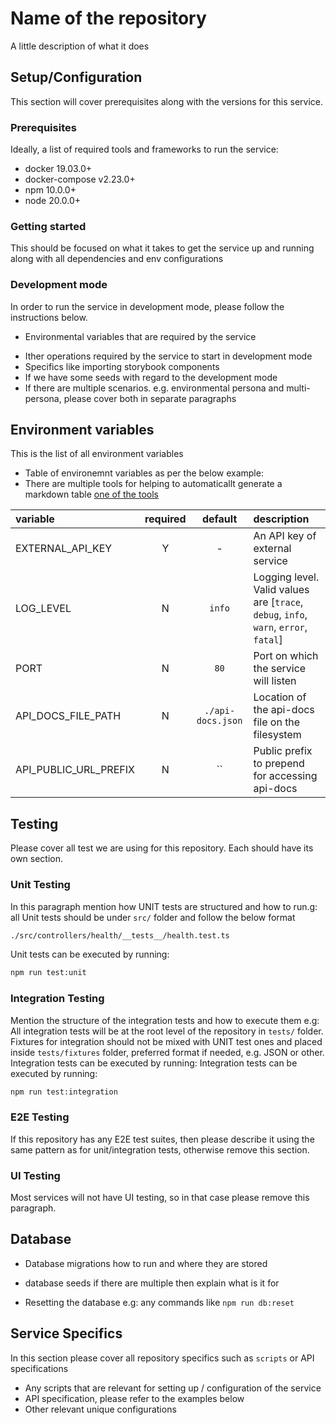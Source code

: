 # Name of the repository
A little description of what it does 


## Setup/Configuration
This section will cover prerequisites along with the versions for this service.
<!-- a little summary of the bellow and or any specifics/unique -->

### Prerequisites
Ideally, a list of required tools and frameworks to run the service:
- docker 19.03.0+
- docker-compose v2.23.0+
- npm 10.0.0+
- node 20.0.0+
<!-- please make sure that tools and framework versions are defined along with links to the installation -->

### Getting started
This should be focused on what it takes to get the service up and running along with all dependencies and env configurations
<!-- 
- First, ensure you're running the correct version of npm, then install dependencies using:
```sh
npm install
```

- Bringing up dependency services. Most of the times we would use docker e.g: 
```sh
docker compose up -d
```

- Database migrations if needed for the service e.g:
```sh
# run database migrations
npm run db:migrate
# followed by dabatase seeding
npm run db:seed
```

- Any other required operations for the service to function e.g: process flows
```sh
# installs process flows
npm run flows 

# builds ts and tsoa
npm run build
```

- In some cases we would need to run some scripts to be able to run service so please cover that as well e.g:`
```sh
# this script imports DIDs from local .env file
./scripts/import.sh
```
-->


### Development mode
In order to run the service in development mode, please follow the instructions below.
<!-- cover in detail what it takes to run this service locally including environment configuration -->
- Environmental variables that are required by the service
<!-- For example: create .env file and explain what variables are needed and where to retrieve the values, it can be a person or a tool
Make sure that .env file contains the below variables:
EXTERNAL_API_KEY=some-api-key
LOCAL_USER=username
-->
- Ither operations required by the service to start in development mode
- Specifics like importing storybook components
- If we have some seeds with regard to the development mode
- If there are multiple scenarios. e.g. environmental persona and multi-persona, please cover both in separate paragraphs

## Environment variables
This is the list of all environment variables
<!-- A short description of environment variables, if there are any unique cases please cover and mention where to retrieve the values -->
- Table of environemnt variables as per the below example:
- There are multiple tools for helping to automaticallt generate a markdown table [one of the tools](https://www.tablesgenerator.com/markdown_tables)


| variable              | required |      default      | description                                                                          |
| :-------------------- | :------: | :---------------: | :----------------------------------------------------------------------------------- |
| EXTERNAL_API_KEY      |    Y     |         -         |  An API key of external service                                                      |
| LOG_LEVEL             |    N     |      `info`       | Logging level. Valid values are [`trace`, `debug`, `info`, `warn`, `error`, `fatal`] |
| PORT                  |    N     |       `80`        | Port on which the service will listen                                                |
| API_DOCS_FILE_PATH    |    N     | `./api-docs.json` | Location of the api-docs file on the filesystem                                      |
| API_PUBLIC_URL_PREFIX |    N     |        ``         | Public prefix to prepend for accessing api-docs                                      |

## Testing
Please cover all test we are using for this repository. Each should have its own section.
<!-- tooling that we use and types of test we do e.g: cypress, e2e, mocha, jest and etc -->
<!-- usage in CI/CD e.g. github checks -->
<!-- fixtures and where they are stored and in what format e.g. JSON, .ts, .js, etc -->
<!-- helpers and mock services, how they structured -->

<!-- if service does not use any of the below tests, please remove this paragraph -->

### Unit Testing
In this paragraph mention how UNIT tests are structured and how to run.g: all Unit tests should be under `src/` folder and follow the below format
```sh
./src/controllers/health/__tests__/health.test.ts
``` 
Unit tests can be executed by running:
```sh
npm run test:unit
```

### Integration Testing
Mention the structure of the integration tests and how to execute them e.g: All integration tests will be at the root level of the repository in `tests/` folder. Fixtures for integration should not be mixed with UNIT test ones and placed inside `tests/fixtures` folder, preferred format if needed, e.g. JSON or other. Integration tests can be executed by running:
Integration tests can be executed by running:
```sh
npm run test:integration
```

### E2E Testing
 If this repository has any E2E test suites, then please describe it using the same pattern as for unit/integration tests, otherwise remove this section.

### UI Testing
Most services will not have UI testing, so in that case please remove this paragraph.
<!-- please find an example of cypress UI testing below -->
<!-- Configuration e.g. Cypress:
#### configuration `/cypress.config.js`
```js
  e2e: {
    supportFile: false,
    specPattern: 'cypress/ui/*.spec.js',
    baseUrl: 'http://localhost:3000',
  },
  component: {
    devServer: {
      framework: 'react',
      bundler: 'webpack',
    },
  },
```
execution of UI test suites:
```sh
# running using cypress control panel
npx cypress open-ct

# running in the background
npx cypress run
```
-->

## Database
<!-- If there is no database, then please remove this section, otherwise please cover the below bullet points: -->
<!-- In most cases we would use knex/PSQL -->
- Database migrations how to run and where they are stored
<!-- Seeding is a fairly new practise so not every service will have it, but if it does mentioned where seeds are located and what they are for e.g. populating query table -->
- database seeds if there are multiple then explain what is it for
<!-- If we have methods for resetting the database, please cover them, it can also be a script -->
- Resetting the database e.g: any commands like `npm run db:reset`

## Service Specifics
In this section please cover all repository specifics such as `scripts` or API specifications

- Any scripts that are relevant for setting up / configuration of the service
- API specification, please refer to the examples below
- Other relevant unique configurations
<!-- 
### Scripts
If service uses scripts please cover in a detail here.
In order to form connection you would need to import DIDs that are saved in .env local file (should be mentioned in the previous paragraph). 
#### ./scripts/<name>.sh 

- A short description about each
- Provide some examples
- Does it take any arguments

### API specification
If service exposes some endpoints please cover them in a bit more detail here.
<!-- ### GET /members - The address parameter identifies the user running this process, and the alias representing a more friendly name version of this. The default value of the latter is null, and is optionally set.
```sh
[
  {
    "address": "5GrwvaEF5zXb26Fz9rcQpDWS57CtERHpNehXCPcNoHGKutQY",
    "alias": "ALICE"
  }
]
```

#### PUT /members/:address - The address parameter identifies the user running this process, and the alias representing a more friendly name version of this. The default value of the latter is null, and is optionally set.
```sh
{
  "address": "5GrwvaEF5zXb26Fz9rcQpDWS57CtERHpNehXCPcNoHGKutQY",
  "alias": "ALICE_UPDATED"
}
```
otherwise remove this section.

if it uses TSOA/Swagger, then explain how to access it and mention that it's a swagger interface with the URL e.g: 
Once running, the API is available at http://localhost:3000/api/docs
-->
